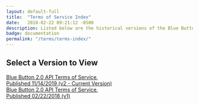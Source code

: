 ```yaml
---
layout: default-full
title:  "Terms of Service Index"
date:   2018-02-22 09:21:12 -0500
description: Listed below are the historical versions of the Blue Button 2.0 API Terms of Service, including the current version. Please note that only the current version is binding for production access.
badge: documentation
permalink: "/terms/terms-index/"
---
```


<div markdown="1" class="ds-l-container" style="max-width: 60%;">

## Select a Version to View

<div class="bb-c-card ds-u-padding--2 ds-u-margin-bottom--2">
	<a href="/terms/">Blue Button 2.0 API Terms of Service, Published 11/14/2019 (v2 - Current Version)</a>
</div>

<div class="bb-c-card ds-u-padding--2 ds-u-margin-bottom--2">
	<a href="{{ site.baseurl }}/terms/v1/">Blue Button 2.0 API Terms of Service, Published 02/22/2018 (v1)</a>
</div>
</div>
